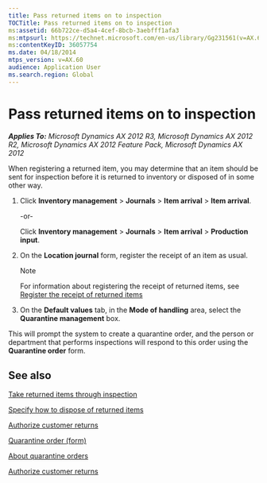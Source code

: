 ```yaml
---
title: Pass returned items on to inspection
TOCTitle: Pass returned items on to inspection
ms:assetid: 66b722ce-d5a4-4cef-8bcb-3aebfff1afa3
ms:mtpsurl: https://technet.microsoft.com/en-us/library/Gg231561(v=AX.60)
ms:contentKeyID: 36057754
ms.date: 04/18/2014
mtps_version: v=AX.60
audience: Application User
ms.search.region: Global
---
```


# Pass returned items on to inspection 


_**Applies To:** Microsoft Dynamics AX 2012 R3, Microsoft Dynamics AX 2012 R2, Microsoft Dynamics AX 2012 Feature Pack, Microsoft Dynamics AX 2012_

When registering a returned item, you may determine that an item should be sent for inspection before it is returned to inventory or disposed of in some other way.

1.  Click **Inventory management** \> **Journals** \> **Item arrival** \> **Item arrival**.
    
    \-or-
    
    Click **Inventory management** \> **Journals** \> **Item arrival** \> **Production input**.

2.  On the **Location journal** form, register the receipt of an item as usual.
    

    > [!NOTE]
    > <P>For information about registering the receipt of returned items, see <A href="register-the-receipt-of-returned-items.md">Register the receipt of returned items</A></P>



3.  On the **Default values** tab, in the **Mode of handling** area, select the **Quarantine management** box.

This will prompt the system to create a quarantine order, and the person or department that performs inspections will respond to this order using the **Quarantine order** form.

## See also

[Take returned items through inspection](take-returned-items-through-inspection.md)

[Specify how to dispose of returned items](specify-how-to-dispose-of-returned-items.md)

[Authorize customer returns](authorize-customer-returns.md)

[Quarantine order (form)](https://technet.microsoft.com/en-us/library/aa554073\(v=ax.60\))

[About quarantine orders](about-quarantine-orders.md)

[Authorize customer returns](authorize-customer-returns.md)

  


